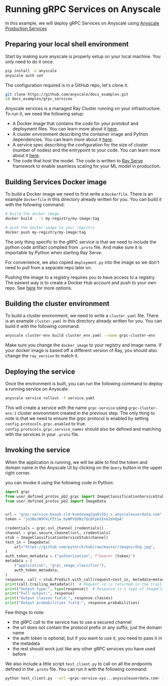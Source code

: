 # Running gRPC Services on Anyscale

In this example, we will deploy gRPC Services on Anyscale using [Anyscale Production Services](https://docs.anyscale.com/user-guide/run-and-monitor/production-services)

## Preparing your local shell environment
Start by making sure anyscale is properly setup on your local machine. You only need to do it once.

```bash
pip install -U anyscale
anyscale auth set
```

The configuration required is in a GitHub repo, let's clone it.

```bash
git clone https://github.com/anyscale/docs_examples.git
cd docs_examples/grpc_services
```

Anyscale services is a managed Ray Cluster running on your infrastructure. To run it, we need the following setup:
* A Docker image that contains the code for your protobuf and deployment files. You can learn more about it [here](https://docs.anyscale.com/user-guide/configure/dependency-management/bring-your-own-docker).
* A cluster environment describing the container image and Python dependencies. You can learn more about it [here](https://docs.anyscale.com/user-guide/configure/dependency-management/anyscale-environments).
* A service spec describing the configuration for the size of cluster (number of nodes) and the entrypoint to your code. You can learn more about it [here](https://docs.anyscale.com/user-guide/run-and-monitor/production-services).
* The code that host the model. The code is written to [Ray Serve](https://rayserve.org) framework to enable seamless scaling for your ML model in production.


## Building Services Docker image
To build a Docker image we need to first write a `Dockerfile`. There is an example
`Dockerfile` in this directory already written for you. You can build it with the
following command:

```bash
# build the docker image
docker build . -t my-registry/my-image:tag

# push the docker image to your registry
docker push my-registry/my-image:tag
```

The only thing specific to the gRPC service is that we need to include the python code
artifact complied from `.proto` file. And make sure it is importable by Python when
starting Ray Serve. 

For convenience, we also copied `deployment.py` into the image so we don't need to pull
from a separate repo later on.

Pushing the image to a registry requires you to have access to a registry. The easiest
way is to create a Docker Hub account and push to your own repo. See
[here](https://docs.anyscale.com/configure/dependency-management/bring-your-own-docker#step-2-push-your-image) for more options.


## Building the cluster environment
To build a cluster environment, we need to write a `cluster.yaml` file. There is an
example `cluster.yaml` in this directory already written for you. You can build it with the following command:

```bash
anyscale cluster-env build cluster_env.yaml --name grpc-cluster-env
```

Make sure you change the `docker_image` to your registry and image name. If your docker
image is based off a different version of Ray, you should also change the `ray_version`
to match it.


## Deploying the service
Once the environment is built, you can run the following command to deploy a running service on Anyscale.

```bash
anyscale service rollout -f service.yaml
```

This will create a service with the name `grpc-service` using `grpc-cluster-env:1`
cluster environment created in the previous step. The only thing to note is that we need
to ensure the grpc protocol is enabled by setting `config.protocols.grpc.enabled` to true.
`config.protocols.grpc.service_names` should also be defined and matching with the
services in your `.proto` file.

## Invoking the service
When the application is running, we will be able to find the token and domain name in
the Anyscale UI by clicking on the `Query` button in the upper right corner. 

you can invoke it using the following code in Python:

```python
import grpc
from user_defined_protos_pb2_grpc import ImageClassificationServiceStub
from user_defined_protos_pb2 import ImageData


url = "grpc-service-bxauk.cld-kvedzwag2qa8i5bj.s.anyscaleuserdata.com"
token = "jo3BeJW9FkLPZt1w_byWPYQdNz7QcDFpkXIne2ehOpA"

credentials = grpc.ssl_channel_credentials()
channel = grpc.secure_channel(url, credentials)
stub = ImageClassificationServiceStub(channel)
test_in = ImageData(
    url="https://github.com/pytorch/hub/raw/master/images/dog.jpg",
)
auth_token_metadata = ("authorization", f"bearer {token}")
metadata = (
    ("application", "grpc_image_classifier"),
    auth_token_metadata,
)
response, call = stub.Predict.with_call(request=test_in, metadata=metadata)
print(call.trailing_metadata())  # Request id is returned in the trailing metadata
print("Output type:", type(response))  # Response is a type of ImageClass
print("Full output:", response)
print("Output classes field:", response.classes)
print("Output probabilities field:", response.probabilities)

```

Few things to note:
- the gRPC call to the service has to use a secured channel
- the url does not contain the protocol prefix or any suffix, just the domain name
- the auth token is optional, but if you want to use it, you need to pass it in the metadata
- the rest should work just like any other gRPC services you have used before

We also include a little script `test_client.py` to call on all the endpoints defined in
the `.proto` file. You can run it with the following command:

```bash
python test_client.py --url <grpc-service-xyz...anyscaleuserdata.com> --token="your_service_token"
```
